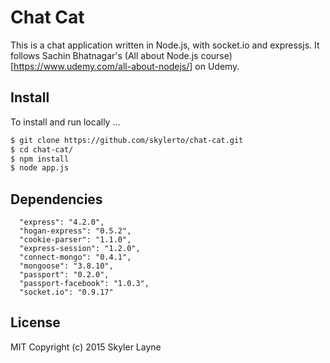 # Chat Cat  
  
This is a chat application written in Node.js, with socket.io and expressjs. It follows Sachin Bhatnagar's (All about Node.js course)[https://www.udemy.com/all-about-nodejs/] on Udemy.  

## Install

To install and run locally ...

```sh
$ git clone https://github.com/skylerto/chat-cat.git
$ cd chat-cat/
$ npm install
$ node app.js
```

## Dependencies

      "express": "4.2.0",
      "hogan-express": "0.5.2",
      "cookie-parser": "1.1.0",
      "express-session": "1.2.0",
      "connect-mongo": "0.4.1",
      "mongoose": "3.8.10",
      "passport": "0.2.0",
      "passport-facebook": "1.0.3",
      "socket.io": "0.9.17"

## License

MIT Copyright (c) 2015 Skyler Layne
